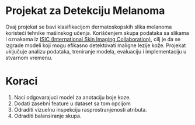 # Projekat za Detekciju Melanoma

Ovaj projekat se bavi klasifikacijom dermatoskopskih slika melanoma koristeći tehnike mašinskog učenja. Korišćenjem skupa podataka sa slikama i oznakama iz [ISIC (International Skin Imaging Collaboration)](https://www.isic-archive.com/), cilj je da se izgrade modeli koji mogu efikasno detektovati maligne lezije kože. Projekat uključuje analizu podataka, treniranje modela, evaluaciju i implementaciju u stvarnom vremenu.

# Koraci
1. Naci odgovarajuci model za anotaciju boje koze.
2. Dodati zasebni feature u dataset sa tom opcijom
3. Odraditi vizuelnu inspekciju rasprostranjenosti atributa.
4. Odraditi balansiranje skupa.

